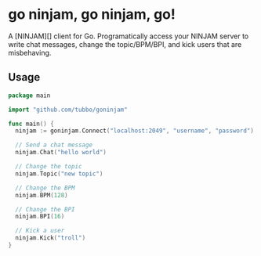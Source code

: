 # go ninjam, go ninjam, go!

A [NINJAM][] client for Go. Programatically access your NINJAM server
to write chat messages, change the topic/BPM/BPI, and kick users that
are misbehaving.

## Usage

```go
package main

import "github.com/tubbo/goninjam"

func main() {
  ninjam := goninjam.Connect("localhost:2049", "username", "password")

  // Send a chat message
  ninjam.Chat("hello world")

  // Change the topic
  ninjam.Topic("new topic")

  // Change the BPM
  ninjam.BPM(128)

  // Change the BPI
  ninjam.BPI(16)

  // Kick a user
  ninjam.Kick("troll")
}
```
